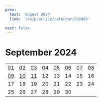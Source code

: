 ```yaml
---
prev:
  text: 'August 2024'
  link: '/en/practice/calendar/202408'

next: false
---
```

# September 2024

<table class="calendar">
	<tr>
		<td><a href=/en/practice/prob/20240901>01</a><br><Badge type="danger" text="Bid"/></td>
		<td><a href=/en/practice/prob/20240902>02</a><br><Badge type="warning" text="Play"/></td>
		<td><a href=/en/practice/prob/20240903>03</a><br><Badge type="tip" text="Def"/></td>
		<td><a href=/en/practice/prob/20240904>04</a><br><Badge type="danger" text="Bid"/></td>
		<td><a href=/en/practice/prob/20240905>05</a><br><Badge type="warning" text="Play"/></td>
		<td><a href=/en/practice/prob/20240906>06</a><br><Badge type="warning" text="Play"/></td>
		<td><a href=/en/practice/prob/20240907>07</a><br><Badge type="warning" text="Play"/></td>
		<td><a href=/en/practice/prob/20240908>08</a><br><Badge type="danger" text="Bid"/></td>
	</tr>
	<tr>
		<td><a href=/en/practice/prob/20240909>09</a><br><Badge type="warning" text="Play"/></td>
		<td><a href=/en/practice/prob/20240910>10</a><br><Badge type="tip" text="Def"/></td>
		<td><a href=/en/practice/prob/20240911>11</a><br><Badge type="danger" text="Bid"/></td>
		<td>12</td>
		<td>13</td>
		<td>14</td>
		<td>15</td>
		<td>16</td>
	</tr>
	<tr>
		<td>17</td>
		<td>18</td>
		<td>19</td>
		<td>20</td>
		<td>21</td>
		<td>22</td>
		<td>23</td>
		<td>24</td>
	</tr>
    <tr>
        <td>25</td>
		<td>26</td>
		<td>27</td>
		<td>28</td>
		<td>29</td>
		<td>30</td>
		<td></td>
		<td></td>
	</tr>
</table>

<Badge type="info" text="&uarr; Practice"/> [<Badge type="tip" text="Learning ->"/>](/en/learning/calendar/202409)